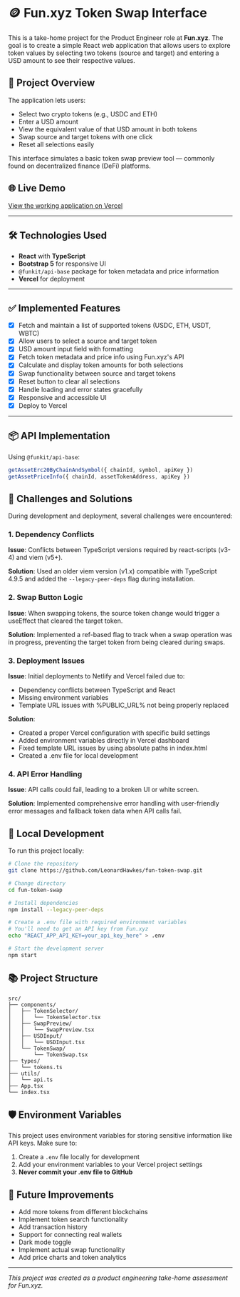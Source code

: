 # 🪙 Fun.xyz Token Swap Interface

This is a take-home project for the Product Engineer role at **Fun.xyz**. The goal is to create a simple React web application that allows users to explore token values by selecting two tokens (source and target) and entering a USD amount to see their respective values.

## 🚀 Project Overview

The application lets users:
- Select two crypto tokens (e.g., USDC and ETH)
- Enter a USD amount
- View the equivalent value of that USD amount in both tokens
- Swap source and target tokens with one click
- Reset all selections easily

This interface simulates a basic token swap preview tool — commonly found on decentralized finance (DeFi) platforms.

## 🌐 Live Demo

[View the working application on Vercel](https://fun-token-swap.vercel.app/)

---

## 🛠️ Technologies Used

- **React** with **TypeScript**
- **Bootstrap 5** for responsive UI
- `@funkit/api-base` package for token metadata and price information
- **Vercel** for deployment

---

## ✅ Implemented Features

- [x] Fetch and maintain a list of supported tokens (USDC, ETH, USDT, WBTC)
- [x] Allow users to select a source and target token
- [x] USD amount input field with formatting
- [x] Fetch token metadata and price info using Fun.xyz's API
- [x] Calculate and display token amounts for both selections
- [x] Swap functionality between source and target tokens
- [x] Reset button to clear all selections
- [x] Handle loading and error states gracefully
- [x] Responsive and accessible UI
- [x] Deploy to Vercel

---

## 📦 API Implementation

Using `@funkit/api-base`:

```ts
getAssetErc20ByChainAndSymbol({ chainId, symbol, apiKey })
getAssetPriceInfo({ chainId, assetTokenAddress, apiKey })
```

## 🚧 Challenges and Solutions

During development and deployment, several challenges were encountered:

### 1. Dependency Conflicts

**Issue**: Conflicts between TypeScript versions required by react-scripts (v3-4) and viem (v5+).

**Solution**: Used an older viem version (v1.x) compatible with TypeScript 4.9.5 and added the `--legacy-peer-deps` flag during installation.

### 2. Swap Button Logic

**Issue**: When swapping tokens, the source token change would trigger a useEffect that cleared the target token.

**Solution**: Implemented a ref-based flag to track when a swap operation was in progress, preventing the target token from being cleared during swaps.

### 3. Deployment Issues

**Issue**: Initial deployments to Netlify and Vercel failed due to:
- Dependency conflicts between TypeScript and React
- Missing environment variables
- Template URL issues with %PUBLIC_URL% not being properly replaced

**Solution**:
- Created a proper Vercel configuration with specific build settings
- Added environment variables directly in Vercel dashboard
- Fixed template URL issues by using absolute paths in index.html
- Created a .env file for local development

### 4. API Error Handling

**Issue**: API calls could fail, leading to a broken UI or white screen.

**Solution**: Implemented comprehensive error handling with user-friendly error messages and fallback token data when API calls fail.

## 🔧 Local Development

To run this project locally:

```bash
# Clone the repository
git clone https://github.com/LeonardHawkes/fun-token-swap.git

# Change directory
cd fun-token-swap

# Install dependencies
npm install --legacy-peer-deps

# Create a .env file with required environment variables
# You'll need to get an API key from Fun.xyz
echo "REACT_APP_API_KEY=your_api_key_here" > .env

# Start the development server
npm start
```

## 📚 Project Structure

```
src/
├── components/
│   ├── TokenSelector/
│   │   └── TokenSelector.tsx
│   ├── SwapPreview/
│   │   └── SwapPreview.tsx
│   ├── USDInput/
│   │   └── USDInput.tsx
│   └── TokenSwap/
│       └── TokenSwap.tsx
├── types/
│   └── tokens.ts
├── utils/
│   └── api.ts
├── App.tsx
└── index.tsx
```

## 🛡️ Environment Variables

This project uses environment variables for storing sensitive information like API keys. Make sure to:

1. Create a `.env` file locally for development
2. Add your environment variables to your Vercel project settings
3. **Never commit your .env file to GitHub**

## 🔮 Future Improvements

- Add more tokens from different blockchains
- Implement token search functionality
- Add transaction history
- Support for connecting real wallets
- Dark mode toggle
- Implement actual swap functionality
- Add price charts and token analytics

---

*This project was created as a product engineering take-home assessment for Fun.xyz.*